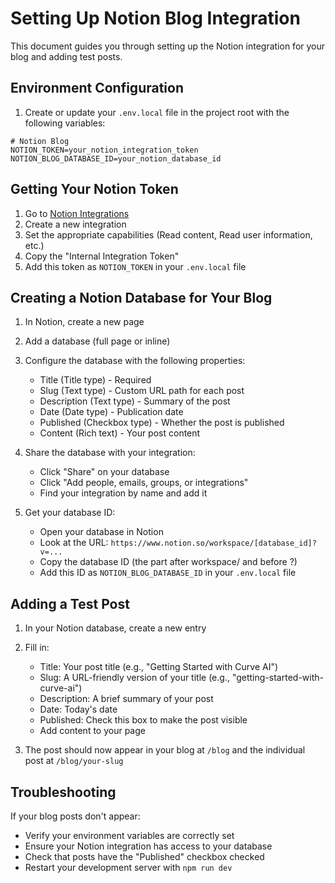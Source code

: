 # Setting Up Notion Blog Integration

This document guides you through setting up the Notion integration for your blog and adding test posts.

## Environment Configuration

1. Create or update your `.env.local` file in the project root with the following variables:

```
# Notion Blog
NOTION_TOKEN=your_notion_integration_token
NOTION_BLOG_DATABASE_ID=your_notion_database_id
```

## Getting Your Notion Token

1. Go to [Notion Integrations](https://www.notion.so/my-integrations)
2. Create a new integration
3. Set the appropriate capabilities (Read content, Read user information, etc.)
4. Copy the "Internal Integration Token"
5. Add this token as `NOTION_TOKEN` in your `.env.local` file

## Creating a Notion Database for Your Blog

1. In Notion, create a new page
2. Add a database (full page or inline)
3. Configure the database with the following properties:
   - Title (Title type) - Required
   - Slug (Text type) - Custom URL path for each post
   - Description (Text type) - Summary of the post
   - Date (Date type) - Publication date
   - Published (Checkbox type) - Whether the post is published
   - Content (Rich text) - Your post content

4. Share the database with your integration:
   - Click "Share" on your database
   - Click "Add people, emails, groups, or integrations"
   - Find your integration by name and add it

5. Get your database ID:
   - Open your database in Notion
   - Look at the URL: `https://www.notion.so/workspace/[database_id]?v=...`
   - Copy the database ID (the part after workspace/ and before ?)
   - Add this ID as `NOTION_BLOG_DATABASE_ID` in your `.env.local` file

## Adding a Test Post

1. In your Notion database, create a new entry
2. Fill in:
   - Title: Your post title (e.g., "Getting Started with Curve AI")
   - Slug: A URL-friendly version of your title (e.g., "getting-started-with-curve-ai")
   - Description: A brief summary of your post
   - Date: Today's date
   - Published: Check this box to make the post visible
   - Add content to your page

3. The post should now appear in your blog at `/blog` and the individual post at `/blog/your-slug`

## Troubleshooting

If your blog posts don't appear:
- Verify your environment variables are correctly set
- Ensure your Notion integration has access to your database
- Check that posts have the "Published" checkbox checked
- Restart your development server with `npm run dev` 